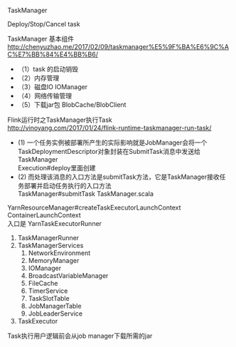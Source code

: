 TaskManager

Deploy/Stop/Cancel task

TaskManager 基本组件  
http://chenyuzhao.me/2017/02/09/taskmanager%E5%9F%BA%E6%9C%AC%E7%BB%84%E4%BB%B6/
- （1）task 的启动销毁  
- （2）内存管理  
- （3）磁盘IO IOManager  
- （4）网络传输管理  
- （5）下载jar包
      BlobCache/BlobClient


Flink运行时之TaskManager执行Task  
http://vinoyang.com/2017/01/24/flink-runtime-taskmanager-run-task/

- (1) 一个任务实例被部署所产生的实际影响就是JobManager会将一个TaskDeploymentDescriptor对象封装在SubmitTask消息中发送给TaskManager  
  Execution#deploy里面创建  
- (2) 而处理该消息的入口方法是submitTask方法，它是TaskManager接收任务部署并启动任务执行的入口方法  
  TaskManager#submitTask  TaskManager.scala

YarnResourceManager#createTaskExecutorLaunchContext ContainerLaunchContext  
入口是 YarnTaskExecutorRunner  
1. TaskManagerRunner  
1. TaskManagerServices  
   1. NetworkEnvironment   
   1. MemoryManager  
   1. IOManager  
   1. BroadcastVariableManager  
   1. FileCache  
   1. TimerService  
   1. TaskSlotTable  
   1. JobManagerTable  
   1. JobLeaderService  
1. TaskExecutor  
  
Task执行用户逻辑前会从job manager下载所需的jar
